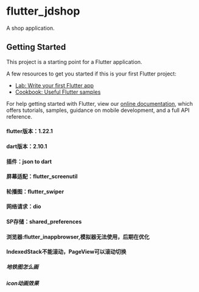 # flutter_jdshop

A shop application.

## Getting Started

This project is a starting point for a Flutter application.

A few resources to get you started if this is your first Flutter project:

- [Lab: Write your first Flutter app](https://flutter.dev/docs/get-started/codelab)
- [Cookbook: Useful Flutter samples](https://flutter.dev/docs/cookbook)

For help getting started with Flutter, view our
[online documentation](https://flutter.dev/docs), which offers tutorials,
samples, guidance on mobile development, and a full API reference.


#### flutter版本：1.22.1
#### dart版本：2.10.1
#### 插件：json to dart
#### 屏幕适配：flutter_screenutil
#### 轮播图：flutter_swiper
#### 网络请求：dio
#### SP存储：shared_preferences
#### 浏览器:flutter_inappbrowser,模拟器无法使用，后期在优化


#### IndexedStack不能滚动，PageView可以滚动切换
##### 地铁图怎么画
##### icon动画效果
